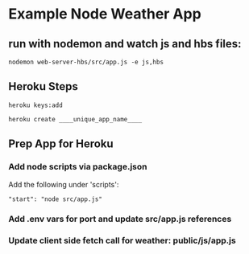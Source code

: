 # Example Node Weather App

## run with nodemon and watch js and hbs files:
``` 
nodemon web-server-hbs/src/app.js -e js,hbs
```

## Heroku Steps

``` 
heroku keys:add
```

``` 
heroku create ____unique_app_name____
```


## Prep App for Heroku

### Add node scripts via package.json
Add the following under 'scripts':
``` 
"start": "node src/app.js"
```

### Add .env vars for port and update src/app.js references
### Update client side fetch call for weather: public/js/app.js
